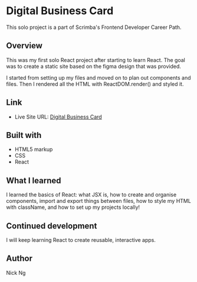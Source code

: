 # Digital Business Card

This solo project is a part of Scrimba's Frontend Developer Career Path.

## Overview

This was my first solo React project after starting to learn React. The goal was to create a static site based on the figma design that was provided.

I started from setting up my files and moved on to plan out components and files. Then I rendered all the HTML with ReactDOM.render() and styled it.

## Link
* Live Site URL: [Digital Business Card](https://kaleidoscopic-mochi-f1884b.netlify.app)

## Built with
* HTML5 markup
* CSS
* React

## What I learned
I learned the basics of React: what JSX is, how to create and organise components, import and export things between files, how to style my HTML with className, and how to set up my projects locally!

## Continued development
I will keep learning React to create reusable, interactive apps.

## Author
Nick Ng
